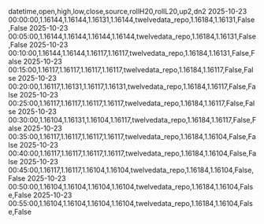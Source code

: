 datetime,open,high,low,close,source,rollH20,rollL20,up2,dn2
2025-10-23 00:00:00,1.16144,1.16144,1.16131,1.16144,twelvedata_repo,1.16184,1.16131,False,False
2025-10-23 00:05:00,1.16144,1.16144,1.16144,1.16144,twelvedata_repo,1.16184,1.16131,False,False
2025-10-23 00:10:00,1.16144,1.16144,1.16117,1.16117,twelvedata_repo,1.16184,1.16131,False,False
2025-10-23 00:15:00,1.16117,1.16117,1.16117,1.16117,twelvedata_repo,1.16184,1.16117,False,False
2025-10-23 00:20:00,1.16117,1.16131,1.16117,1.16131,twelvedata_repo,1.16184,1.16117,False,False
2025-10-23 00:25:00,1.16117,1.16117,1.16117,1.16117,twelvedata_repo,1.16184,1.16117,False,False
2025-10-23 00:30:00,1.16104,1.16131,1.16104,1.16117,twelvedata_repo,1.16184,1.16117,False,False
2025-10-23 00:35:00,1.16117,1.16117,1.16117,1.16117,twelvedata_repo,1.16184,1.16104,False,False
2025-10-23 00:40:00,1.16117,1.16117,1.16117,1.16117,twelvedata_repo,1.16184,1.16104,False,False
2025-10-23 00:45:00,1.16117,1.16117,1.16104,1.16104,twelvedata_repo,1.16184,1.16104,False,False
2025-10-23 00:50:00,1.16104,1.16104,1.16104,1.16104,twelvedata_repo,1.16184,1.16104,False,False
2025-10-23 00:55:00,1.16104,1.16104,1.16104,1.16104,twelvedata_repo,1.16184,1.16104,False,False
